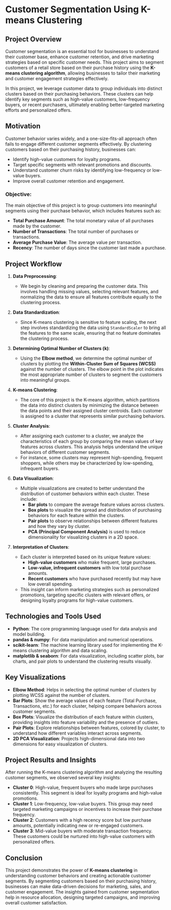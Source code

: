 # **Customer Segmentation Using K-means Clustering**

## **Project Overview**

Customer segmentation is an essential tool for businesses to understand their customer base, enhance customer retention, and drive marketing strategies based on specific customer needs. This project aims to segment customers of a retail store based on their purchase history using the **K-means clustering algorithm**, allowing businesses to tailor their marketing and customer engagement strategies effectively.

In this project, we leverage customer data to group individuals into distinct clusters based on their purchasing behaviors. These clusters can help identify key segments such as high-value customers, low-frequency buyers, or recent purchasers, ultimately enabling better-targeted marketing efforts and personalized offers.

## **Motivation**

Customer behavior varies widely, and a one-size-fits-all approach often fails to engage different customer segments effectively. By clustering customers based on their purchasing history, businesses can:
- Identify high-value customers for loyalty programs.
- Target specific segments with relevant promotions and discounts.
- Understand customer churn risks by identifying low-frequency or low-value buyers.
- Improve overall customer retention and engagement.

### **Objective:**
The main objective of this project is to group customers into meaningful segments using their purchase behavior, which includes features such as:
- **Total Purchase Amount**: The total monetary value of all purchases made by the customer.
- **Number of Transactions**: The total number of purchases or transactions.
- **Average Purchase Value**: The average value per transaction.
- **Recency**: The number of days since the customer last made a purchase.

## **Project Workflow**

1. **Data Preprocessing**:
   - We begin by cleaning and preparing the customer data. This involves handling missing values, selecting relevant features, and normalizing the data to ensure all features contribute equally to the clustering process.
   
2. **Data Standardization**:
   - Since K-means clustering is sensitive to feature scaling, the next step involves standardizing the data using `StandardScaler` to bring all the features to the same scale, ensuring that no feature dominates the clustering process.

3. **Determining Optimal Number of Clusters (k)**:
   - Using the **Elbow method**, we determine the optimal number of clusters by plotting the **Within-Cluster Sum of Squares (WCSS)** against the number of clusters. The elbow point in the plot indicates the most appropriate number of clusters to segment the customers into meaningful groups.

4. **K-means Clustering**:
   - The core of this project is the K-means algorithm, which partitions the data into distinct clusters by minimizing the distance between the data points and their assigned cluster centroids. Each customer is assigned to a cluster that represents similar purchasing behaviors.

5. **Cluster Analysis**:
   - After assigning each customer to a cluster, we analyze the characteristics of each group by comparing the mean values of key features across clusters. This analysis helps understand the unique behaviors of different customer segments.
   - For instance, some clusters may represent high-spending, frequent shoppers, while others may be characterized by low-spending, infrequent buyers.

6. **Data Visualization**:
   - Multiple visualizations are created to better understand the distribution of customer behaviors within each cluster. These include:
     - **Bar plots** to compare the average feature values across clusters.
     - **Box plots** to visualize the spread and distribution of purchasing behaviors for each feature within the clusters.
     - **Pair plots** to observe relationships between different features and how they vary by cluster.
     - **PCA (Principal Component Analysis)** is used to reduce dimensionality for visualizing clusters in a 2D space.

7. **Interpretation of Clusters**:
   - Each cluster is interpreted based on its unique feature values:
     - **High-value customers** who make frequent, large purchases.
     - **Low-value, infrequent customers** with low total purchase amounts.
     - **Recent customers** who have purchased recently but may have low overall spending.
   - This insight can inform marketing strategies such as personalized promotions, targeting specific clusters with relevant offers, or designing loyalty programs for high-value customers.

## **Technologies and Tools Used**

- **Python**: The core programming language used for data analysis and model building.
- **pandas & numpy**: For data manipulation and numerical operations.
- **scikit-learn**: The machine learning library used for implementing the K-means clustering algorithm and data scaling.
- **matplotlib & seaborn**: For data visualization, including scatter plots, bar charts, and pair plots to understand the clustering results visually.

## **Key Visualizations**

- **Elbow Method**: Helps in selecting the optimal number of clusters by plotting WCSS against the number of clusters.
- **Bar Plots**: Show the average values of each feature (Total Purchase, Transactions, etc.) for each cluster, helping compare behaviors across customer segments.
- **Box Plots**: Visualize the distribution of each feature within clusters, providing insights into feature variability and the presence of outliers.
- **Pair Plots**: Explore relationships between features, colored by cluster, to understand how different variables interact across segments.
- **2D PCA Visualization**: Projects high-dimensional data into two dimensions for easy visualization of clusters.

## **Project Results and Insights**

After running the K-means clustering algorithm and analyzing the resulting customer segments, we observed several key insights:
- **Cluster 0**: High-value, frequent buyers who made large purchases consistently. This segment is ideal for loyalty programs and high-value promotions.
- **Cluster 1**: Low-frequency, low-value buyers. This group may need targeted marketing campaigns or incentives to increase their purchase frequency.
- **Cluster 2**: Customers with a high recency score but low purchase amounts, potentially indicating new or re-engaged customers.
- **Cluster 3**: Mid-value buyers with moderate transaction frequency. These customers could be nurtured into high-value customers with personalized offers.

## **Conclusion**

This project demonstrates the power of **K-means clustering** in understanding customer behaviors and creating actionable customer segments. By segmenting customers based on their purchasing history, businesses can make data-driven decisions for marketing, sales, and customer engagement. The insights gained from customer segmentation help in resource allocation, designing targeted campaigns, and improving overall customer satisfaction.

